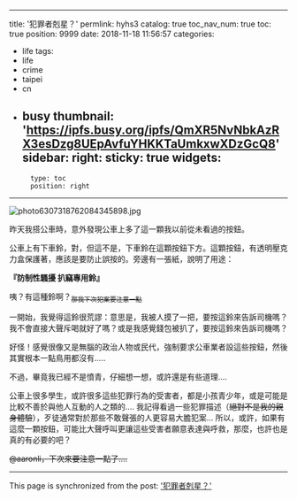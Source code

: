 
---
title: '犯罪者剋星？'
permlink: hyhs3
catalog: true
toc_nav_num: true
toc: true
position: 9999
date: 2018-11-18 11:56:57
categories:
- life
tags:
- life
- crime
- taipei
- cn
- busy
thumbnail: 'https://ipfs.busy.org/ipfs/QmXR5NvNbkAzRX3esDzg8UEpAvfuYHKKTaUmkxwXDzGcQ8'
sidebar:
    right:
        sticky: true
widgets:
    -
        type: toc
        position: right
---


![photo6307318762084345898.jpg](https://ipfs.busy.org/ipfs/QmXR5NvNbkAzRX3esDzg8UEpAvfuYHKKTaUmkxwXDzGcQ8)

昨天我搭公車時，意外發現公車上多了這一顆我以前從未看過的按鈕。

公車上有下車鈴，對，但這不是，下車鈴在這顆按鈕下方。這顆按鈕，有透明壓克力盒保護著，應該是要防止誤按的。旁邊有一張紙，說明了用途：

**『防制性騷擾 扒竊專用鈴』**

咦？有這種鈴啊？<sub><del>那我下次犯案要注意一點</del></sub>

一開始，我覺得這鈴很荒謬：意思是，我被人摸了一把，要按這鈴來告訴司機嗎？我不會直接大聲斥喝就好了嗎？或是我感覺錢包被扒了，要按這鈴來告訴司機嗎？

好怪！感覺很像又是無腦的政治人物或民代，強制要求公車業者設這些按鈕，然後其實根本一點鳥用都沒有..... 

不過，畢竟我已經不是憤青，仔細想一想，或許還是有些道理....

公車上很多學生，或許很多這些犯罪行為的受害者，都是小孩青少年，或是可能是比較不善於與他人互動的人之類的.... 我記得看過一些犯罪描述（<del>絕對不是我的親身體驗</del>），歹徒通常對於那些不敢聲張的人更容易大膽犯案... 所以，或許，如果有這麼一顆按鈕，可能比大聲呼叫更讓這些受害者願意表達與呼救，那麼，也許也是真的有必要的吧？

<del>@aaronli，下次來要注意一點了....</del>




- - -

This page is synchronized from the post: ['犯罪者剋星？'](https://steemit.com/@deanliu/hyhs3)
